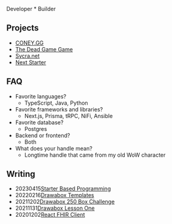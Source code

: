 Developer * Builder

## Projects

- [CONEY.GG](https://coney.gg)
- [The Dead Game Game](https://deadgame.coney.gg)
- [Sycra.net](https://nostalgic-hamilton-2722b4.netlify.app/)
- [Next Starter](https://github.com/zeevo/next-starter)

## FAQ
- Favorite languages?
  - TypeScript, Java, Python
- Favorite frameworks and libraries?
  - Next.js, Prisma, tRPC, NiFi, Ansible
- Favorite database?
  - Postgres
- Backend or frontend?
  - Both
- What does your handle mean?
  - Longtime handle that came from my old WoW character

## Writing
- 20230415[Starter Based Programming](https://zeevo.io/posts/2023/04/15/starter-based-programming)
- 20220216[Drawabox Templates](https:///posts/2022/02/16/drawabox-templates)
- 20211202[Drawabox 250 Box Challenge](https:///posts/2021/12/02/drawabox-250-box-challenge)
- 20211131[Drawabox Lesson One](https:///posts/2021/12/01/drawabox-lesson-one)
- 20201202[React FHIR Client](https:///posts/2020/12/01/react-fhir-client)
